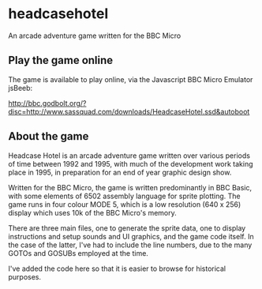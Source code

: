 # headcasehotel
An arcade adventure game written for the BBC Micro

## Play the game online
The game is available to play online, via the Javascript BBC Micro Emulator jsBeeb:

http://bbc.godbolt.org/?disc=http://www.sassquad.com/downloads/HeadcaseHotel.ssd&autoboot

## About the game

Headcase Hotel is an arcade adventure game written over various periods of time between 1992 and 1995, with much of the development work taking place in 1995, in preparation for an end of year graphic design show.

Written for the BBC Micro, the game is written predominantly in BBC Basic, with some elements of 6502 assembly language for sprite plotting. The game runs in four colour MODE 5, which is a low resolution (640 x 256) display which uses 10k of the BBC Micro's memory.

There are three main files, one to generate the sprite data, one to display instructions and setup sounds and UI graphics, and the game code itself. In the case of the latter, I've had to include the line numbers, due to the many GOTOs and GOSUBs employed at the time.

I've added the code here so that it is easier to browse for historical purposes.
